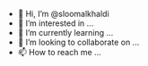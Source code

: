 - 👋 Hi, I’m @sloomalkhaldi
- 👀 I’m interested in ...
- 🌱 I’m currently learning ...
- 💞️ I’m looking to collaborate on ...
- 📫 How to reach me ...

<!---
sloomalkhaldi/sloomalkhaldi is a ✨ special ✨ repository because its `README.md` (this file) appears on your GitHub profile.
You can click the Preview link to take a look at your changes.
--->
